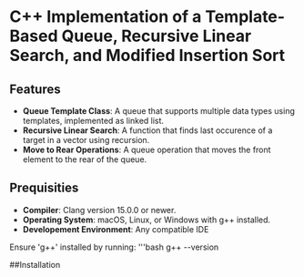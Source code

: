 # C++ Implementation of a Template-Based Queue, Recursive Linear Search, and Modified Insertion Sort

## Features

- **Queue Template Class**: A queue that supports multiple data types using templates, implemented as linked list.
- **Recursive Linear Search**: A function that finds last occurence of a target in a vector using recursion.
- **Move to Rear Operations**: A queue operation that moves the front element to the rear of the queue.

## Prequisities

- **Compiler**: Clang version 15.0.0 or newer.
- **Operating System**: macOS, Linux, or Windows with g++ installed.
- **Developement Environment**: Any compatible IDE

Ensure 'g++' installed by running:
'''bash
g++ --version

##Installation
